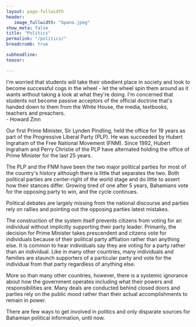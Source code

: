 ```yaml
---
layout: page-fullwidth
header:
   image_fullwidth: "bpano.jpeg"
show_meta: false
title: "Politics"
permalink: "/politics/"
breadcrumb: true

subheadline: 
teaser:

---
```

>
I'm worried that students will take their obedient place in society and look to become successful cogs in the wheel - let the wheel spin them around as it wants without taking a look at what they're doing. I'm concerned that students not become passive acceptors of the official doctrine that's handed down to them from the White House, the media, textbooks, teachers and preachers.
<br/>- Howard Zinn

Our first Prime Minister, Sir Lynden Pindling, held the office for 19 years as part of the Progressive Liberal Party (PLP). He was succeeded by Hubert Ingraham of the Free National Movement (FNM). Since 1992, Hubert Ingraham and Perry Christie of the PLP have alternated holding the office of Prime Minister for the last 25 years. 

The PLP and the FNM have been the two major political parties for most of the country's history although there is little that separates the two. Both political parties are center-right of the world stage and do little to assert how their stances differ. Growing tired of one after 5 years, Bahamians vote for the opposing party to win, and the cycle continues.

Political debates are largely missing from the national discourse and parties rely on rallies and pointing out the opposing parties latest mistakes.

The construction of the system itself prevents citizens from voting for an individual without implicitly supporting their party leader. Primarily, the decision for Prime Minister takes prescendent and citzens vote for individuals because of their political party affliation rather than anything else. It is common to hear individuals say they are voting for a party rather than an individual. Like in many other countries, many individuals and families are staunch supporters of a particular party and vote for the individual from that party regardless of anything else.

More so than many other countries, however, there is a systemic ignorance about how the government operates including what their powers and responsibilities are. Many deals are conducted behind closed doors and parties rely on the public mood rather than their actual accomplishments to remain in power. 

There are few ways to get involved in politics and only disparate sources for Bahamian political information, until now.